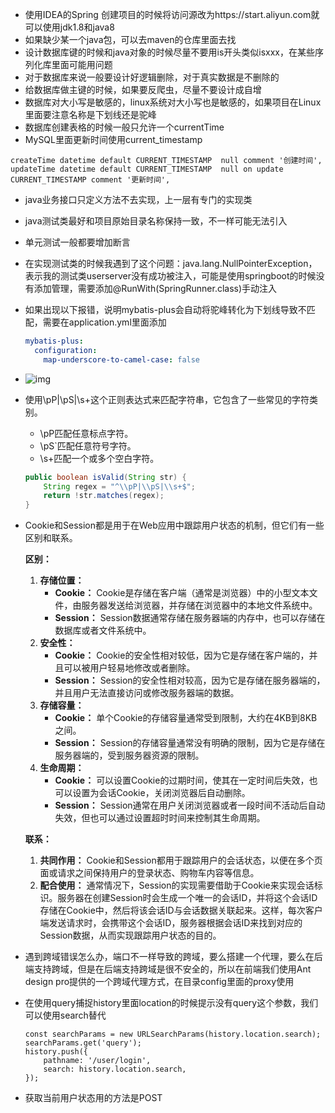 * 使用IDEA的Spring 创建项目的时候将访问源改为https://start.aliyun.com就可以使用jdk1.8和java8
* 如果缺少某一个java包，可以去maven的仓库里面去找
* 设计数据库键的时候和java对象的时候尽量不要用is开头类似isxxx，在某些序列化库里面可能用问题
* 对于数据库来说一般要设计好逻辑删除，对于真实数据是不删除的
* 给数据库做主键的时候，如果要反爬虫，尽量不要设计成自增
* 数据库对大小写是敏感的，linux系统对大小写也是敏感的，如果项目在Linux里面要注意名称是下划线还是驼峰
* 数据库创建表格的时候一般只允许一个currentTime
* MySQL里面更新时间使用current_timestamp

```mysql
createTime datetime default CURRENT_TIMESTAMP  null comment '创建时间',
updateTime datetime default CURRENT_TIMESTAMP  null on update CURRENT_TIMESTAMP comment '更新时间',
```

* java业务接口只定义方法不去实现，上一层有专门的实现类

* java测试类最好和项目原始目录名称保持一致，不一样可能无法引入

* 单元测试一般都要增加断言

* 在实现测试类的时候我遇到了这个问题：java.lang.NullPointerException，表示我的测试类userserver没有成功被注入，可能是使用springboot的时候没有添加管理，需要添加@RunWith(SpringRunner.class)手动注入

* 如果出现以下报错，说明mybatis-plus会自动将驼峰转化为下划线导致不匹配，需要在application.yml里面添加

  ```yaml
  mybatis-plus:
    configuration:
      map-underscore-to-camel-case: false
  ```

* ![img](https://cdn.nlark.com/yuque/0/2022/png/25430380/1647166487508-56c5d32e-190c-437d-8854-4e19e770d281.png?x-oss-process=image%2Fformat%2Cwebp)

* 使用\pP|\pS|\s+这个正则表达式来匹配字符串，它包含了一些常见的字符类别。

  - \pP匹配任意标点字符。
  - \pS`匹配任意符号字符。
  - \s+匹配一个或多个空白字符。

  ```java
  public boolean isValid(String str) {
      String regex = "^\\pP|\\pS|\\s+$";
      return !str.matches(regex);
  }
  ```

* Cookie和Session都是用于在Web应用中跟踪用户状态的机制，但它们有一些区别和联系。

  **区别：**

  1. **存储位置：**
     - **Cookie：** Cookie是存储在客户端（通常是浏览器）中的小型文本文件，由服务器发送给浏览器，并存储在浏览器中的本地文件系统中。
     - **Session：** Session数据通常存储在服务器端的内存中，也可以存储在数据库或者文件系统中。
  2. **安全性：**
     - **Cookie：** Cookie的安全性相对较低，因为它是存储在客户端的，并且可以被用户轻易地修改或者删除。
     - **Session：** Session的安全性相对较高，因为它是存储在服务器端的，并且用户无法直接访问或修改服务器端的数据。
  3. **存储容量：**
     - **Cookie：** 单个Cookie的存储容量通常受到限制，大约在4KB到8KB之间。
     - **Session：** Session的存储容量通常没有明确的限制，因为它是存储在服务器端的，受到服务器资源的限制。
  4. **生命周期：**
     - **Cookie：** 可以设置Cookie的过期时间，使其在一定时间后失效，也可以设置为会话Cookie，关闭浏览器后自动删除。
     - **Session：** Session通常在用户关闭浏览器或者一段时间不活动后自动失效，但也可以通过设置超时时间来控制其生命周期。

  **联系：**

  1. **共同作用：** Cookie和Session都用于跟踪用户的会话状态，以便在多个页面或请求之间保持用户的登录状态、购物车内容等信息。
  2. **配合使用：** 通常情况下，Session的实现需要借助于Cookie来实现会话标识。服务器在创建Session时会生成一个唯一的会话ID，并将这个会话ID存储在Cookie中，然后将该会话ID与会话数据关联起来。这样，每次客户端发送请求时，会携带这个会话ID，服务器根据会话ID来找到对应的Session数据，从而实现跟踪用户状态的目的。

* 遇到跨域错误怎么办，端口不一样导致的跨域，要么搭建一个代理，要么在后端支持跨域，但是在后端支持跨域是很不安全的，所以在前端我们使用Ant design pro提供的一个跨域代理方式，在目录config里面的proxy使用

* 在使用query捕捉history里面location的时候提示没有query这个参数，我们可以使用search替代

  ```tsx
  const searchParams = new URLSearchParams(history.location.search);
  searchParams.get('query');
  history.push({
      pathname: '/user/login',
      search: history.location.search,
  });
  ```

* 获取当前用户状态用的方法是POST
